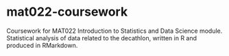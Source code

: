 # mat022-coursework
Coursework for MAT022 Introduction to Statistics and Data Science module. Statistical analysis of data related to the decathlon, written in R and produced in RMarkdown.
